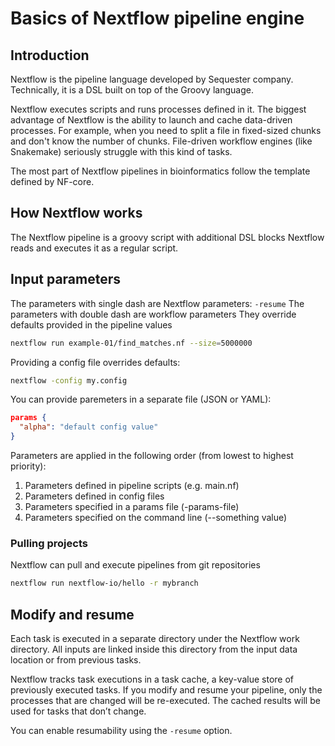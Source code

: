 Basics of Nextflow pipeline engine
==================================

## Introduction

Nextflow is the pipeline language developed by Sequester company.
Technically, it is a DSL built on top of the Groovy language.

Nextflow executes scripts and runs processes defined in it.
The biggest advantage of Nextflow is the ability to 
launch and cache data-driven processes.
For example, when you need to split a file in fixed-sized chunks 
and don't know the number of chunks.
File-driven workflow engines (like Snakemake)
seriously struggle with this kind of tasks.

The most part of Nextflow pipelines in bioinformatics
follow the template defined by NF-core.

## How Nextflow works

The Nextflow pipeline is a groovy script with additional DSL blocks
Nextflow reads and executes it as a regular script.

## Input parameters

The parameters with single dash are Nextflow parameters: `-resume`
The parameters with double dash are workflow parameters
They override defaults provided in the pipeline values

```bash
nextflow run example-01/find_matches.nf --size=5000000
```

Providing a config file overrides defaults:
```bash
nextflow -config my.config
```

You can provide paremeters in a separate file (JSON or YAML):

```json
params {
  "alpha": "default config value"
}
```

Parameters are applied in the following order (from lowest to highest priority):
1. Parameters defined in pipeline scripts (e.g. main.nf)
2. Parameters defined in config files
3. Parameters specified in a params file (-params-file)
4. Parameters specified on the command line (--something value)

### Pulling projects

Nextflow can pull and execute pipelines from git repositories

```bash
nextflow run nextflow-io/hello -r mybranch
```


## Modify and resume

Each task is executed in a separate directory under the Nextflow work directory.
All inputs are linked inside this directory from the input data location or from
previous tasks.

Nextflow tracks task executions in a task cache, a key-value store of previously executed tasks.
If you modify and resume your pipeline, only the processes that are changed will be re-executed. 
The cached results will be used for tasks that don’t change.

You can enable resumability using the `-resume` option.


